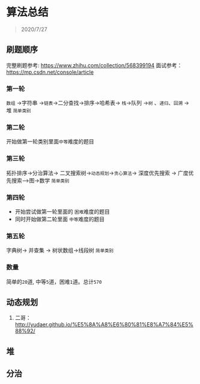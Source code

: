 # 算法总结
> 2020/7/27


## 刷题顺序
完整刷题参考: https://www.zhihu.com/collection/568399194
面试参考：https://mp.csdn.net/console/article

### 第一轮
`数组` ->字符串 ->`链表`->二分查找->排序->哈希表-> `栈`->队列 ->`树` 、`递归`、`回溯` -> 堆 
`简单类别`

### 第二轮
开始做第一轮类别里面`中等`难度的题目

### 第三轮
拓扑排序->分治算法-> 二叉搜索树->`动态规划`->`贪心算法`-> 深度优先搜索 -> 广度优先搜索-->图->数学
`简单类别`

### 第四轮
* 开始尝试做第一轮里面的 `困难`难度的题目
* 同时开始做第二轮里面 `中等`难度的题目

### 第五轮
字典树-> 并查集 -> 树状数组->线段树
`简单类别`

### 数量
简单的`20`道, 中等`5`道，困难`1`道。总计`570`




## 动态规划
1. 二哥：http://yudaer.github.io/%E5%8A%A8%E6%80%81%E8%A7%84%E5%88%92/

## 堆

## 分治
